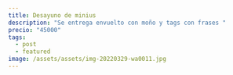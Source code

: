 ```yaml
---
title: Desayuno de minius
description: "Se entrega envuelto con moño y tags con frases "
precio: "45000"
tags:
  - post
  - featured
image: /assets/assets/img-20220329-wa0011.jpg
---
```

